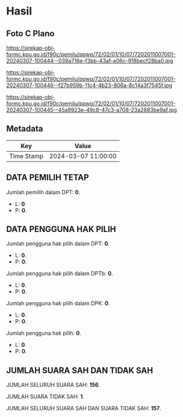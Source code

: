 # Hasil

## Foto C Plano

https://sirekap-obj-formc.kpu.go.id/f90c/pemilu/ppwp/72/02/01/10/07/7202011007001-20240307-100444--039a716e-f3bb-43af-a06c-918becf28ba0.jpg

https://sirekap-obj-formc.kpu.go.id/f90c/pemilu/ppwp/72/02/01/10/07/7202011007001-20240307-100446--f27b959b-11c4-4b23-806a-8c14a3f7545f.jpg

https://sirekap-obj-formc.kpu.go.id/f90c/pemilu/ppwp/72/02/01/10/07/7202011007001-20240307-100445--45a9923e-49c8-47c3-a708-23a2683be9af.jpg


## Metadata

| Key        | Value               |
| ---------- | ------------------- |
| Time Stamp | 2024-03-07 11:00:00 |


## DATA PEMILIH TETAP

Jumlah pemilih dalam DPT: **0**.
 * L: **0**.
 * P: **0**.

## DATA PENGGUNA HAK PILIH

Jumlah pengguna hak pilih dalam DPT: **0**.
 * L: **0**.
 * P: **0**.

Jumlah pengguna hak pilih dalam DPTb: **0**.
 * L: **0**.
 * P: **0**.

Jumlah pengguna hak pilih dalam DPK: **0**.
 * L: **0**.
 * P: **0**.

Jumlah pengguna hak pilih: **0**.
 * L: **0**.
 * P: **0**.

## JUMLAH SUARA SAH DAN TIDAK SAH

JUMLAH SELURUH SUARA SAH: **156**.

JUMLAH SUARA TIDAK SAH: **1**.

JUMLAH SELURUH SUARA SAH DAN SUARA TIDAK SAH: **157**.


